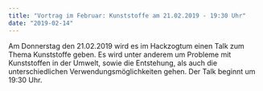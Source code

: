 ```yaml
---
title: "Vortrag im Februar: Kunststoffe am 21.02.2019 - 19:30 Uhr"
date: "2019-02-14"
---
```


Am Donnerstag den 21.02.2019 wird es im Hackzogtum einen Talk zum Thema Kunststoffe geben. Es wird unter anderem um Probleme mit Kunststoffen in der Umwelt, sowie die Entstehung, als auch die unterschiedlichen Verwendungsmöglichkeiten gehen. Der Talk beginnt um 19:30 Uhr.
